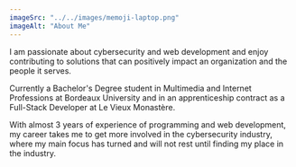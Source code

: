 ```yaml
---
imageSrc: "../../images/memoji-laptop.png"
imageAlt: "About Me"
---
```


I am passionate about cybersecurity and web development and enjoy contributing to solutions that can positively impact an organization and the people it serves.

Currently a Bachelor's Degree student in Multimedia and Internet Professions at Bordeaux University and in an apprenticeship contract as a Full-Stack Developer at Le Vieux Monastère.

With almost 3 years of experience of programming and web development, my career takes me to get more involved in the cybersecurity industry, where my main focus has turned and will not rest until finding my place in the industry.
